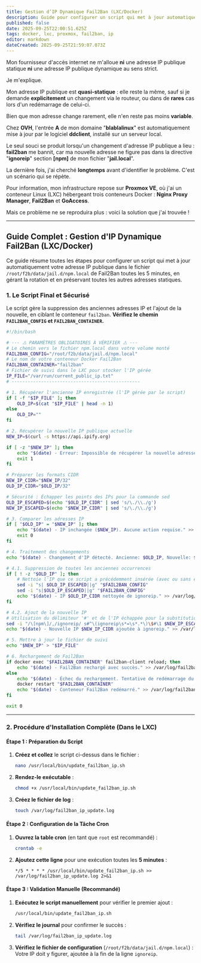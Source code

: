 ```yaml
---
title: Gestion d’IP Dynamique Fail2Ban (LXC/Docker)
description: Guide pour configurer un script qui met à jour automatiquement votre adresse IP publique dans le fichier /root/f2b/data/jail.d/npm.local de Fail2Ban toutes les 5 minutes, en gérant la rotation et en préservant toutes les autres adresses statiques.
published: false
date: 2025-09-25T22:00:51.625Z
tags: docker, lxc, proxmox, fail2ban, ip
editor: markdown
dateCreated: 2025-09-25T21:59:07.073Z
---
```


Mon fournisseur d'accès internet ne m'alloue **ni** une adresse IP publique statique **ni** une adresse IP publique dynamique au sens strict.

Je m'explique.

Mon adresse IP publique est **quasi-statique** : elle reste la même, sauf si je demande **explicitement** un changement via le routeur, ou dans de **rares** cas lors d'un redémarrage de celui-ci.

Bien que mon adresse change rarement, elle n'en reste pas moins **variable**.

Chez **OVH**, l'entrée **A** de mon domaine "**blablalinux**" est automatiquement mise à jour par le logiciel **ddclient**, installé sur un serveur local.

Le seul souci se produit lorsqu'un changement d'adresse IP publique a lieu : **fail2ban** me bannit, car ma nouvelle adresse ne figure pas dans la directive "**ignoreip**" section **[npm]** de mon fichier "**jail.local**".

La dernière fois, j'ai cherché **longtemps** avant d'identifier le problème. C'est un scénario qui se répète.

Pour information, mon infrastructure repose sur **Proxmox VE**, où j'ai un conteneur Linux (LXC) hébergeant trois conteneurs Docker : **Nginx Proxy Manager**, **Fail2Ban** et **GoAccess**.

Mais ce problème ne se reproduira plus : voici la solution que j'ai trouvée !

-----

## Guide Complet : Gestion d'IP Dynamique Fail2Ban (LXC/Docker)

Ce guide résume toutes les étapes pour configurer un script qui met à jour automatiquement votre adresse IP publique dans le fichier `/root/f2b/data/jail.d/npm.local` de Fail2Ban toutes les 5 minutes, en gérant la rotation et en préservant toutes les autres adresses statiques.

### 1\. Le Script Final et Sécurisé

Le script gère la suppression des anciennes adresses IP et l'ajout de la nouvelle, en ciblant le conteneur `fail2ban`. **Vérifiez le chemin `FAIL2BAN_CONFIG` et `FAIL2BAN_CONTAINER`.**

```bash
#!/bin/bash

# --- ⚠️ PARAMÈTRES OBLIGATOIRES À VÉRIFIER ⚠️ ---
# Le chemin vers le fichier npm.local dans votre volume monté
FAIL2BAN_CONFIG="/root/f2b/data/jail.d/npm.local"
# Le nom de votre conteneur Docker Fail2Ban
FAIL2BAN_CONTAINER="fail2ban" 
# Fichier de suivi dans le LXC pour stocker l'IP gérée
IP_FILE="/var/run/current_public_ip.txt"
# ------------------------------------------------

# 1. Récupérer l'ancienne IP enregistrée (l'IP gérée par le script)
if [ -f "$IP_FILE" ]; then
    OLD_IP=$(cat "$IP_FILE" | head -n 1)
else
    OLD_IP="" 
fi

# 2. Récupérer la nouvelle IP publique actuelle
NEW_IP=$(curl -s https://api.ipify.org)

if [ -z "$NEW_IP" ]; then
    echo "$(date) - Erreur: Impossible de récupérer la nouvelle adresse IP publique." >> /var/log/fail2ban_ip_update.log
    exit 1
fi

# Préparer les formats CIDR
NEW_IP_CIDR="$NEW_IP/32"
OLD_IP_CIDR="$OLD_IP/32"

# Sécurité : Échapper les points des IPs pour la commande sed
OLD_IP_ESCAPED=$(echo "$OLD_IP_CIDR" | sed 's/\./\\./g')
NEW_IP_ESCAPED=$(echo "$NEW_IP_CIDR" | sed 's/\./\\./g')

# 3. Comparer les adresses IP
if [ "$OLD_IP" = "$NEW_IP" ]; then
    echo "$(date) - IP inchangée ($NEW_IP). Aucune action requise." >> /var/log/fail2ban_ip_update.log
    exit 0
fi

# 4. Traitement des changements
echo "$(date) - Changement d'IP détecté. Ancienne: $OLD_IP, Nouvelle: $NEW_IP" >> /var/log/fail2ban_ip_update.log

# 4.1. Suppression de toutes les anciennes occurrences
if [ ! -z "$OLD_IP" ]; then
    # Nettoie l'IP que ce script a précédemment insérée (avec ou sans espace de tête)
    sed -i "s| $OLD_IP_ESCAPED||g" "$FAIL2BAN_CONFIG"
    sed -i "s|$OLD_IP_ESCAPED||g" "$FAIL2BAN_CONFIG"
    echo "$(date) - IP $OLD_IP_CIDR nettoyée de ignoreip." >> /var/log/fail2ban_ip_update.log
fi

# 4.2. Ajout de la nouvelle IP
# Utilisation du délimiteur '#' et de l'IP échappée pour la substitution.
sed -i "/\[npm\]/,/ignoreip/ s#^\(ignoreip\s*=\s*.*\)\$#\1 $NEW_IP_ESCAPED#" "$FAIL2BAN_CONFIG"
echo "$(date) - Nouvelle IP $NEW_IP_CIDR ajoutée à ignoreip." >> /var/log/fail2ban_ip_update.log

# 5. Mettre à jour le fichier de suivi
echo "$NEW_IP" > "$IP_FILE"

# 6. Rechargement de Fail2Ban
if docker exec "$FAIL2BAN_CONTAINER" fail2ban-client reload; then
    echo "$(date) - Fail2Ban rechargé avec succès." >> /var/log/fail2ban_ip_update.log
else
    echo "$(date) - Échec du rechargement. Tentative de redémarrage du conteneur..." >> /var/log/fail2ban_ip_update.log
    docker restart "$FAIL2BAN_CONTAINER"
    echo "$(date) - Conteneur Fail2Ban redémarré." >> /var/log/fail2ban_ip_update.log
fi

exit 0
```

-----

### 2\. Procédure d'Installation Complète (Dans le LXC)

#### Étape 1 : Préparation du Script

1.  **Créez et collez** le script ci-dessus dans le fichier :
    ```bash
    nano /usr/local/bin/update_fail2ban_ip.sh
    ```
2.  **Rendez-le exécutable** :
    ```bash
    chmod +x /usr/local/bin/update_fail2ban_ip.sh
    ```
3.  **Créez le fichier de log** :
    ```bash
    touch /var/log/fail2ban_ip_update.log
    ```

#### Étape 2 : Configuration de la Tâche Cron

1.  **Ouvrez la table cron** (en tant que `root` est recommandé) :
    ```bash
    crontab -e
    ```
2.  **Ajoutez cette ligne** pour une exécution toutes les **5 minutes** :
    ```cron
    */5 * * * * /usr/local/bin/update_fail2ban_ip.sh >> /var/log/fail2ban_ip_update.log 2>&1
    ```

#### Étape 3 : Validation Manuelle (Recommandé)

1.  **Exécutez le script manuellement** pour vérifier le premier ajout :
    ```bash
    /usr/local/bin/update_fail2ban_ip.sh
    ```
2.  **Vérifiez le journal** pour confirmer le succès :
    ```bash
    tail /var/log/fail2ban_ip_update.log
    ```
3.  **Vérifiez le fichier de configuration** (`/root/f2b/data/jail.d/npm.local`) : Votre IP doit y figurer, ajoutée à la fin de la ligne `ignoreip`.
